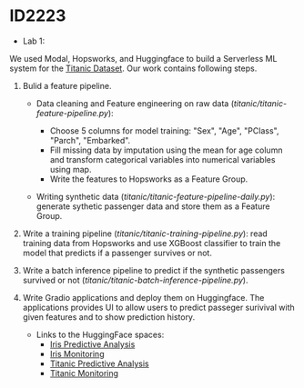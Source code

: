 # ID2223

* Lab 1:

We used Modal, Hopsworks, and Huggingface to build a Serverless ML system for the [Titanic Dataset](https://raw.githubusercontent.com/ID2223KTH/id2223kth.github.io/master/assignments/lab1/titanic.csv). Our work contains following steps.

1. Bulid a feature pipeline.
    * Data cleaning and Feature engineering on raw data (_titanic/titanic-feature-pipeline.py_): 
        * Choose 5 columns for model training: "Sex", "Age", "PClass", "Parch", "Embarked". 
        * Fill missing data by imputation using the mean for age column and transform categorical variables into numerical variables using map.
        * Write the features to Hopsworks as a Feature Group.

    * Writing synthetic data (_titanic/titanic-feature-pipeline-daily.py_): generate sythetic passenger data and store them as a Feature Group.

2. Write a training pipeline (_titanic/titanic-training-pipeline.py_): read training data from Hopsworks and use XGBoost classifier to train the model that predicts if a passenger survives or not.

3. Write a batch inference pipeline to predict if the synthetic passengers survived or not (_titanic/titanic-batch-inference-pipeline.py_).

4. Write Gradio applications and deploy them on Huggingface. The applications provides UI to allow users to predict passeger surivival with given features and to show prediction history.
    
    - Links to the HuggingFace spaces:
      - [Iris Predictive Analysis](https://huggingface.co/spaces/ZinebSN/iris)
      - [Iris Monitoring](https://huggingface.co/spaces/ZinebSN/iris-monitoring)
      - [Titanic Predictive Analysis](https://huggingface.co/spaces/ZinebSN/titanic)
      - [Titanic Monitoring](https://huggingface.co/spaces/ZinebSN/titanic-monitoring)
